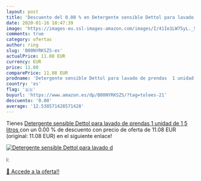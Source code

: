 ```yaml
---
layout: post
title: 'Descuento del 0.00 % en Detergente sensible Dettol para lavado d'
date: 2020-01-16 10:47:39
image: 'https://images-eu.ssl-images-amazon.com/images/I/41Ie1LW75yL._SL200_.jpg'
comments: true
category: ofertas
author: ring
slug: 'B00NYRKSZS-es'
actualPrice: 11.08 EUR
currency: EUR
price: 11.08
comparePrice: 11.08 EUR
prodname: 'Detergente sensible Dettol para lavado de prendas  1 unidad de 1 5 litros '
country: 'es'
flag: '🇪🇸'
buyurl: 'https://www.amazon.es/dp/B00NYRKSZS/?tag=tolees-21'
descuento: '0.00'
average: '12.538571428571428'
---
```


Tienes [Detergente sensible Dettol para lavado de prendas  1 unidad de 1 5 litros ](https://www.amazon.es/dp/B00NYRKSZS/?tag=tolees-21) con un 0.00 % de descuento con precio de oferta de 11.08 EUR (original: 11.08 EUR) en el siguiente enlace!

[![Detergente sensible Dettol para lavado d](https://images-eu.ssl-images-amazon.com/images/I/41Ie1LW75yL._SL200_.jpg)](https://www.amazon.es/dp/B00NYRKSZS/?tag=tolees-21)

ℹ️:


[🛒 Accede a la oferta!!](https://www.amazon.es/dp/B00NYRKSZS/?tag=tolees-21)
